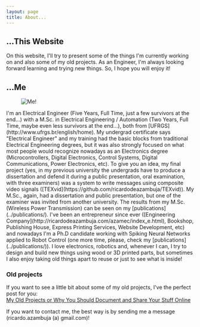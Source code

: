 ```yaml
---
layout: page
title: About...
---
```

## ...This Website
On this website, I'll try to present some of the things I'm currently working on and also some of my old projects. As an Engineer, I'm always looking forward learning and trying new things. So, I hope you will enjoy it!

## ...Me
<figure>
  <img src="{{ site.url }}/public/images/me_and_robots_full.jpg?style=centerme" alt="Me!">
</figure>
I'm an Electrical Engineer (Five Years, Full Time, just a few survivors at the end...) with a M.Sc. in Electrical Engineering / Automation (Two Years, Full Time, maybe even less survivors at the end...), both from [UFRGS](http://www.ufrgs.br/english/home). My undergrad certificate says "Electrical Engineer" and my training had the basic blocks from traditional Electrical Engineering degrees, but it was also strongly focused on what most people would recognize nowadays as an Electronics degree (Microcontrollers, Digital Electronics, Control Systems, Digital Communications, Power Electronics, etc). To give you an idea, my final project (yes, in my previous university the undergrads have to produce a dissertation and defend it during a public presentation, oral examination, with three examiners) was a system to write messages using composite video signals ([TEXvid](https://github.com/ricardodeazambuja/TEXvid)). My M.Sc., again, had a dissertation and public presentation, but one of the examiner was invited from another university. The results from my M.Sc. (Wireless Power Transmission) can be seen on my [publications](../publications/).  
I've been an entrepreneur since ever ([Engineering Company](http://ricardodeazambuja.com/azamec/index_e.html), Bookshop, Publishing House, Express Printing Services, Website Development, etc) and nowadays I'm a Ph.D candidate working with Spiking Neural Networks applied to Robot Control (one more time, please, check my [publications](../publications/)). I love electronics, robotics and, whenever I can, I try to design and build new things using wood or 3D printed parts, but sometimes I also enjoy taking old things apart to reuse or just to see what is inside!

### Old projects
If you want to see a little bit about some of my old projects, I've the perfect post for you:  
[My Old Projects or Why You Should Document and Share Your Stuff Online](../projects/2016/12/19/old_projects/)


<p class="message">
If you want to contact me, the best way is by sending me a message (ricardo.azambuja (a) gmail.com)!
</p>
